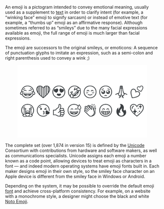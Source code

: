 An emoji is a pictogram intended to convey emotional meaning, usually used as a supplement to [text](/glossary/text_copy) in order to clarify intent (for example, a “winking face” emoji to signify sarcasm) or instead of emotive text (for example, a “thumbs up” emoji as an affirmative response). Although sometimes referred to as “smileys” due to the many facial expressions available as emoji, the full range of emoji is much larger than facial expressions.

The emoji are successors to the original smileys, or emoticons: A sequence of punctuation glyphs to imitate an expression, such as a semi-colon and right parenthesis used to convey a wink ;)

<figure>

![A montage of multiple emoji characters.](images/thumbnail.svg)

</figure>

The complete set (over 1,874 in version 15) is defined by the [Unicode](/glossary/unicode) Consortium with contributions from hardware and software makers, as well as communications specialists. Unicode assigns each emoji a number known as a code point, allowing devices to treat emoji as characters in a font — and indeed modern operating systems have emoji fonts built in. Each maker designs emoji in their own style, so the smiley face character on an Apple device is different from the smiley face in Windows or Android.

Depending on the system, it may be possible to override the default emoji [font](/glossary/font) and achieve cross-platform consistency. For example, on a website with a monochrome style, a designer might choose the black and white [Noto Emoji](https://fonts.google.com/noto/specimen/Noto+Emoji).